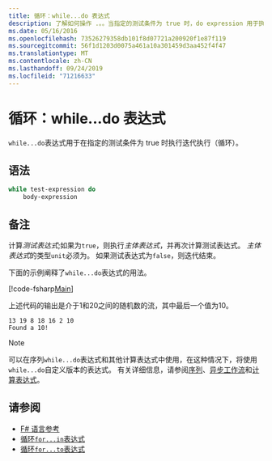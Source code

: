 ```yaml
---
title: 循环：while...do 表达式
description: 了解如何操作 .。。当指定的测试条件为 true 时，do expression 用于执行迭代执行（循环）。
ms.date: 05/16/2016
ms.openlocfilehash: 73526279358db101f8d07721a200920f1e87f119
ms.sourcegitcommit: 56f1d1203d0075a461a10a301459d3aa452f4f47
ms.translationtype: MT
ms.contentlocale: zh-CN
ms.lasthandoff: 09/24/2019
ms.locfileid: "71216633"
---
```

# <a name="loops-whiledo-expression"></a>循环：while...do 表达式

`while...do`表达式用于在指定的测试条件为 true 时执行迭代执行（循环）。

## <a name="syntax"></a>语法

```fsharp
while test-expression do
    body-expression
```

## <a name="remarks"></a>备注

计算*测试表达式*;如果为`true`，则执行*主体表达式*，并再次计算测试表达式。 *主体表达式*的类型`unit`必须为。 如果测试表达式为`false`，则迭代结束。

下面的示例阐释了`while...do`表达式的用法。

[!code-fsharp[Main](~/samples/snippets/fsharp/lang-ref-2/snippet5301.fs)]

上述代码的输出是介于1和20之间的随机数的流，其中最后一个值为10。

```console
13 19 8 18 16 2 10
Found a 10!
```

> [!NOTE]
> 可以在序列`while...do`表达式和其他计算表达式中使用，在这种情况下，将使用`while...do`自定义版本的表达式。 有关详细信息，请参阅[序列](sequences.md)、[异步工作流](asynchronous-workflows.md)和[计算表达式](computation-expressions.md)。

## <a name="see-also"></a>请参阅

- [F# 语言参考](index.md)
- [循环`for...in`表达式](loops-for-in-expression.md)
- [循环`for...to`表达式](loops-for-to-expression.md)
